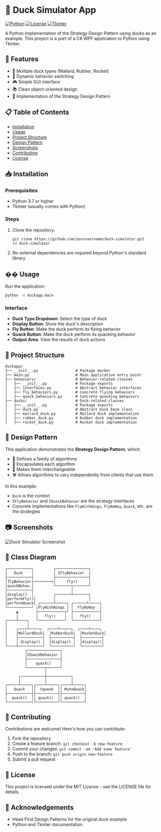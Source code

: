 # 🦆 Duck Simulator App

[![Python](https://img.shields.io/badge/Python-3.7+-blue.svg)](https://www.python.org/downloads/)
[![License](https://img.shields.io/badge/License-MIT-green.svg)](LICENSE)
[![Tkinter](https://img.shields.io/badge/GUI-Tkinter-orange.svg)](https://docs.python.org/3/library/tkinter.html)

A Python implementation of the Strategy Design Pattern using ducks as an example. This project is a port of a C# WPF application to Python using Tkinter.

## 🚀 Features

- 🦆 Multiple duck types (Mallard, Rubber, Rocket)
- 🔄 Dynamic behavior switching
- 🎮 Simple GUI interface
- 📚 Clean object-oriented design
- 🧩 Implementation of the Strategy Design Pattern

## 📋 Table of Contents

- [Installation](#-installation)
- [Usage](#-usage)
- [Project Structure](#-project-structure)
- [Design Pattern](#-design-pattern)
- [Screenshots](#-screenshots)
- [Contributing](#-contributing)
- [License](#-license)

## 📥 Installation

### Prerequisites

- Python 3.7 or higher
- Tkinter (usually comes with Python)

### Steps

1. Clone the repository:
   ```bash
   git clone https://github.com/yourusername/duck-simulator.git
   cd duck-simulator
   ```

2. No external dependencies are required beyond Python's standard library.

## �� Usage

Run the application:

```bash
python -m duckapp.main
```

### Interface

- **Duck Type Dropdown**: Select the type of duck
- **Display Button**: Show the duck's description
- **Fly Button**: Make the duck perform its flying behavior
- **Quack Button**: Make the duck perform its quacking behavior
- **Output Area**: View the results of duck actions

## 📁 Project Structure

```
duckapp/
├── __init__.py                 # Package marker
├── main.py                     # Main application entry point
├── behaviors/                  # Behavior-related classes
│   ├── __init__.py             # Package exports
│   ├── interfaces.py           # Abstract behavior interfaces
│   ├── fly_behaviors.py        # Concrete flying behaviors
│   ├── quack_behaviors.py      # Concrete quacking behaviors
├── ducks/                      # Duck-related classes
│   ├── __init__.py             # Package exports
│   ├── duck.py                 # Abstract Duck base class
│   ├── mallard_duck.py         # Mallard duck implementation
│   ├── rubber_duck.py          # Rubber duck implementation
│   ├── rocket_duck.py          # Rocket duck implementation
```

## 📐 Design Pattern

This application demonstrates the **Strategy Design Pattern**, which:

- 🔄 Defines a family of algorithms
- 💼 Encapsulates each algorithm
- 🔄 Makes them interchangeable
- 🛠️ Allows algorithms to vary independently from clients that use them

In this example:
- `Duck` is the context
- `IFlyBehavior` and `IQuackBehavior` are the strategy interfaces
- Concrete implementations like `FlyWithWings`, `FlyNoWay`, `Quack`, etc. are the strategies

## 📷 Screenshots

<!-- Add screenshots here when available -->
![Duck Simulator Screenshot](https://via.placeholder.com/800x600.png?text=Duck+Simulator+Screenshot)

## 🔄 Class Diagram

```
┌───────────┐         ┌───────────────┐
│   Duck    │         │ IFlyBehavior  │
├───────────┤         ├───────────────┤
│flyBehavior├────────>│     fly()     │
│quackBehav.│         └───────┬───────┘
├───────────┤                 │
│display()  │         ┌───────┴───────┐
│performFly()│        │               │
│performQuack│ ┌──────┴─────┐ ┌──────┴─────┐
└───────────┘ │FlyWithWings │ │  FlyNoWay  │
     ▲        ├────────────┬┘ ├────────────┤
     │        │   fly()    │  │   fly()    │
┌────┴────┐   └────────────┘  └────────────┘
│         │
│    ┌────┴─────┐  ┌────┴─────┐  ┌────┴────┐
│    │MallardDuck│  │RubberDuck│  │RocketDuck│
│    ├───────────┤  ├──────────┤  ├─────────┤
│    │ display() │  │display() │  │display()│
└────┴───────────┘  └──────────┘  └─────────┘
         ┌───────────────┐
         │IQuackBehavior │
         ├───────────────┤
         │    quack()    │
         └────────┬──────┘
                  │
      ┌───────────┼───────────┐
      │           │           │
┌─────┴─────┐┌────┴─────┐┌────┴─────┐
│   Quack   ││  Squeak  ││ MuteQuack│
├───────────┤├──────────┤├──────────┤
│  quack()  ││ quack()  ││ quack()  │
└───────────┘└──────────┘└──────────┘
```

## 👥 Contributing

Contributions are welcome! Here's how you can contribute:

1. Fork the repository
2. Create a feature branch: `git checkout -b new-feature`
3. Commit your changes: `git commit -am 'Add some feature'`
4. Push to the branch: `git push origin new-feature`
5. Submit a pull request

## 📄 License

This project is licensed under the MIT License - see the LICENSE file for details.

## 🙏 Acknowledgements

- Head First Design Patterns for the original duck example
- Python and Tkinter documentation
